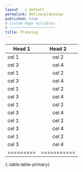 ```yaml
---
layout   : default
permalink: define/planning/
published: true
# Custom Page Variables
# ─────────────────────
title: Planning
---
```



|Head 1   | Head 2    |
|---------|:---------:|
| cel 1   | cel 2     |
| cel 3   | cel 4     |
| cel 1   | cel 2     |
| cel 3   | cel 4     |
| cel 1   | cel 2     |
| cel 3   | cel 4     |
| cel 1   | cel 2     |
| cel 3   | cel 4     |
| cel 1   | cel 2     |
| cel 3   | cel 4     |
| cel 1   | cel 2     |
| cel 3   | cel 4     |
|=========|===========|
{:.table.table-primary}